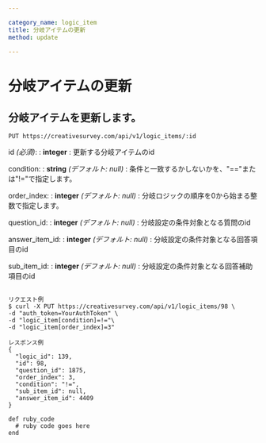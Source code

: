 ```yaml
---

category_name: logic_item
title: 分岐アイテムの更新
method: update

---
```


# 分岐アイテムの更新

## 分岐アイテムを更新します。

`PUT https://creativesurvey.com/api/v1/logic_items/:id`

id _(必須)_:
: __integer__
: 更新する分岐アイテムのid

condition:
: __string__ _(デフォルト: null)_
: 条件と一致するかしないかを、"=="または"!="で指定します。

order_index:
: __integer__ _(デフォルト: null)_
: 分岐ロジックの順序を0から始まる整数で指定します。

question_id:
: __integer__ _(デフォルト: null)_
: 分岐設定の条件対象となる質問のid

answer_item_id:
: __integer__ _(デフォルト: null)_
: 分岐設定の条件対象となる回答項目のid

sub_item_id:
: __integer__ _(デフォルト: null)_
: 分岐設定の条件対象となる回答補助項目のid

~~~

リクエスト例
$ curl -X PUT https://creativesurvey.com/api/v1/logic_items/98 \
-d "auth_token=YourAuthToken" \
-d "logic_item[condition]=!="\
-d "logic_item[order_index]=3"

レスポンス例
{
  "logic_id": 139,
  "id": 98,
  "question_id": 1875,
  "order_index": 3,
  "condition": "!=",
  "sub_item_id": null,
  "answer_item_id": 4409
}

~~~

~~~
def ruby_code
  # ruby code goes here
end
~~~

